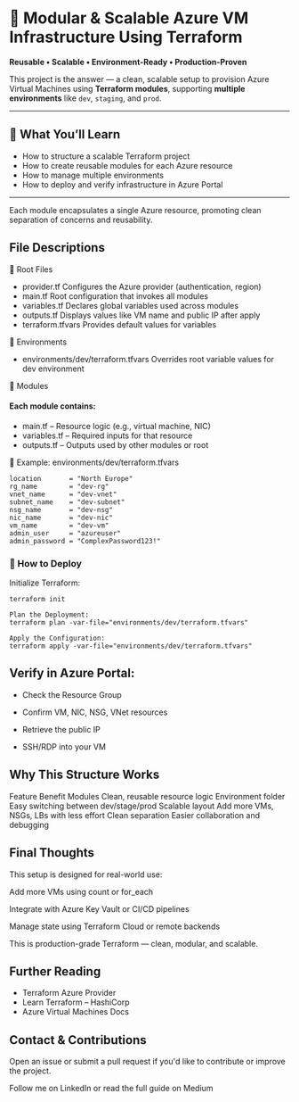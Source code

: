 # 🚀 Modular & Scalable Azure VM Infrastructure Using Terraform

**Reusable • Scalable • Environment-Ready • Production-Proven**

This project is the answer — a clean, scalable setup to provision Azure Virtual Machines using **Terraform modules**, supporting **multiple environments** like `dev`, `staging`, and `prod`.

---

## 📘 What You’ll Learn

- How to structure a scalable Terraform project
- How to create reusable modules for each Azure resource
- How to manage multiple environments
- How to deploy and verify infrastructure in Azure Portal

---


Each module encapsulates a single Azure resource, promoting clean separation of concerns and reusability.

## File Descriptions
🔹 Root Files
- provider.tf	Configures the Azure provider (authentication, region) 
- main.tf	Root configuration that invokes all modules
- variables.tf	Declares global variables used across modules
- outputs.tf	Displays values like VM name and public IP after apply
- terraform.tfvars	Provides default values for variables 

🔹 Environments
- environments/dev/terraform.tfvars	Overrides root variable values for dev environment



🔹 Modules
#### Each module contains:
- main.tf – Resource logic (e.g., virtual machine, NIC)
- variables.tf – Required inputs for that resource
- outputs.tf – Outputs used by other modules or root

🧪 Example: environments/dev/terraform.tfvars
```
location       = "North Europe"
rg_name        = "dev-rg"
vnet_name      = "dev-vnet"
subnet_name    = "dev-subnet"
nsg_name       = "dev-nsg"
nic_name       = "dev-nic"
vm_name        = "dev-vm"
admin_user     = "azureuser"
admin_password = "ComplexPassword123!"

```


### 🚀 How to Deploy
Initialize Terraform:

```
terraform init

Plan the Deployment:
terraform plan -var-file="environments/dev/terraform.tfvars"

Apply the Configuration:
terraform apply -var-file="environments/dev/terraform.tfvars"
```

## Verify in Azure Portal:

- Check the Resource Group

- Confirm VM, NIC, NSG, VNet resources

- Retrieve the public IP

- SSH/RDP into your VM


## Why This Structure Works
Feature	Benefit
Modules	Clean, reusable resource logic
Environment folder	Easy switching between dev/stage/prod
Scalable layout	Add more VMs, NSGs, LBs with less effort
Clean separation	Easier collaboration and debugging


## Final Thoughts
This setup is designed for real-world use:

Add more VMs using count or for_each

Integrate with Azure Key Vault or CI/CD pipelines

Manage state using Terraform Cloud or remote backends

This is production-grade Terraform — clean, modular, and scalable.

## Further Reading
- Terraform Azure Provider
- Learn Terraform – HashiCorp
- Azure Virtual Machines Docs


## Contact & Contributions
Open an issue or submit a pull request if you'd like to contribute or improve the project.

Follow me on LinkedIn or read the full guide on Medium


